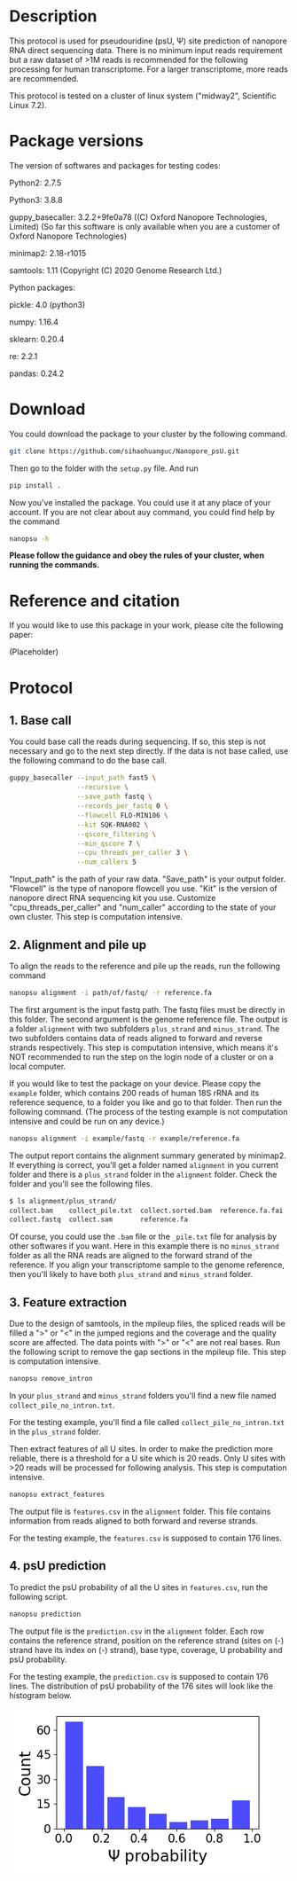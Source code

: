 # Description
This protocol is used for pseudouridine (psU, Ψ) site prediction of nanopore RNA direct sequencing data. There is no minimum input reads requirement but a raw dataset of >1M reads is recommended for the following processing for human transcriptome. For a larger transcriptome, more reads are recommended.

This protocol is tested on a cluster of linux system ("midway2", Scientific Linux 7.2).
# Package versions
The version of softwares and packages for testing codes:

Python2: 2.7.5

Python3: 3.8.8

guppy_basecaller: 3.2.2+9fe0a78 ((C) Oxford Nanopore Technologies, Limited) (So far this software is only available when you are a customer of Oxford Nanopore Technologies)

minimap2: 2.18-r1015

samtools: 1.11 (Copyright (C) 2020 Genome Research Ltd.)

Python packages:

pickle: 4.0 (python3)

numpy: 1.16.4

sklearn: 0.20.4

re: 2.2.1

pandas: 0.24.2

# Download
You could download the package to your cluster by the following command.
```bash
git clone https://github.com/sihaohuanguc/Nanopore_psU.git
```
Then go to the folder with the `setup.py` file. And run
```bash
pip install .
```
Now you've installed the package. You could use it at any place of your account. If you are not clear about auy command, you could find help by the command
```bash
nanopsu -h
```
**Please follow the guidance and obey the rules of your cluster, when running the commands.**

# Reference and citation
If you would like to use this package in your work, please cite the following paper:

(Placeholder)

# Protocol
## 1. Base call
You could base call the reads during sequencing. If so, this step is not necessary and go to the next step directly. If the data is not base called, use the following command to do the base call.
```bash
guppy_basecaller --input_path fast5 \
                 --recursive \
                 --save_path fastq \
                 --records_per_fastq 0 \
                 --flowcell FLO-MIN106 \
                 --kit SQK-RNA002 \
                 --qscore_filtering \
                 --min_qscore 7 \
                 --cpu_threads_per_caller 3 \
                 --num_callers 5
```
"Input_path" is the path of your raw data. "Save_path" is your output folder. "Flowcell" is the type of nanopore flowcell you use. "Kit" is the version of nanopore direct RNA sequencing kit you use. Customize "cpu_threads_per_caller" and "num_caller" according to the state of your own cluster. This step is computation intensive.

## 2. Alignment and pile up
To align the reads to the reference and pile up the reads, run the following command
```bash
nanopsu alignment -i path/of/fastq/ -r reference.fa
```
The first argument is the input fastq path. The fastq files must be directly in this folder. The second argument is the genome reference file.
The output is a folder `alignment` with two subfolders `plus_strand` and `minus_strand`. The two subfolders contains data of reads aligned to forward and reverse strands respectively. This step is computation intensive, which means it's NOT recommended to run the step on the login node of a cluster or on a local computer.

If you would like to test the package on your device. Please copy the `example` folder, which contains 200 reads of human 18S rRNA and its reference sequence, to a folder you like and go to that folder. Then run the following command. (The process of the testing example is not computation intensive and could be run on any device.)
```bash
nanopsu alignment -i example/fastq -r example/reference.fa
```
The output report contains the alignment summary generated by minimap2. If everything is correct, you'll get a folder named `alignment` in you current folder and there is a `plus_strand` folder in the `alignment` folder. Check the folder and you'll see the following files.
```bash
$ ls alignment/plus_strand/
collect.bam    collect_pile.txt  collect.sorted.bam  reference.fa.fai
collect.fastq  collect.sam       reference.fa
```
Of course, you could use the `.bam` file or the `_pile.txt` file for analysis by other softwares if you want. Here in this example there is no `minus_strand` folder as all the RNA reads are aligned to the forward strand of the reference. If you align your transcriptome sample to the genome reference, then you'll likely to have both `plus_strand` and `minus_strand` folder.

## 3. Feature extraction
Due to the design of samtools, in the mpileup files, the spliced reads will be filled a ">" or "<" in the jumped regions and the coverage and the quality score are affected. The data points with ">" or "<" are not real bases. Run the following script to remove the gap sections in the mpileup file. This step is computation intensive.
```bash
nanopsu remove_intron
```
In your `plus_strand` and `minus_strand` folders you'll find a new file named `collect_pile_no_intron.txt`.

For the testing example, you'll find a file called `collect_pile_no_intron.txt` in the `plus_strand` folder.

Then extract features of all U sites. In order to make the prediction more reliable, there is a threshold for a U site which is 20 reads. Only U sites with >20 reads will be processed for following analysis. This step is computation intensive.
```bash
nanopsu extract_features
```
The output file is `features.csv` in the `alignment` folder. This file contains information from reads aligned to both forward and reverse strands.

For the testing example, the `features.csv` is supposed to contain 176 lines.

## 4. psU prediction
To predict the psU probability of all the U sites in `features.csv`, run the following script.
```bash
nanopsu prediction
```
The output file is the `prediction.csv` in the `alignment` folder. Each row contains the reference strand, position on the reference strand (sites on (-) strand have its index on (-) strand), base type, coverage, U probability and psU probability.

For the testing example, the `prediction.csv` is supposed to contain 176 lines. The distribution of psU probability of the 176 sites will look like the histogram below.

![Picture1 - hist of test](https://github.com/sihaohuanguc/Nanopore_psU/blob/master/nanopsu_prediction/data/pic/1.png?raw=true#pic_center)


